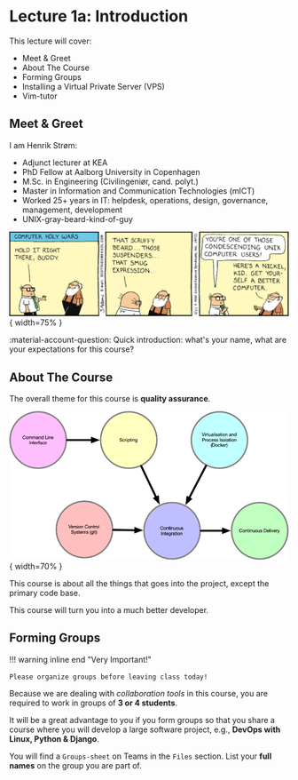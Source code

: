 # Lecture 1a: Introduction

This lecture will cover:

- Meet & Greet
- About The Course
- Forming Groups
- Installing a Virtual Private Server (VPS)
- Vim-tutor


## Meet & Greet

I am Henrik Strøm:

- Adjunct lecturer at KEA
- PhD Fellow at Aalborg University in Copenhagen
- M.Sc. in Engineering (Civilingeniør, cand. polyt.)
- Master in Information and Communication Technologies (mICT)
- Worked 25+ years in IT: helpdesk, operations, design, governance, management, development
- UNIX-gray-beard-kind-of-guy

![unix-gray-beard](../assets/unix-gray-beard.gif){ width=75% }

:material-account-question: Quick introduction: what's your name, what are your expectations for this course?


## About The Course

The overall theme for this course is **quality assurance**.

![Course Overview](../assets/course-overview.png){ width=70% }

This course is about all the things that goes into the project, except the primary code base.

This course will turn you into a much better developer.


## Forming Groups

!!! warning inline end "Very Important!"

    Please organize groups before leaving class today!

Because we are dealing with *collaboration tools* in this course, you are required to work in groups of **3 or 4 students**.

It will be a great advantage to you if you form groups so that you share a course where you will develop a large software project, e.g., **DevOps with Linux, Python & Django**.

You will find a `Groups-sheet` on Teams in the `Files` section.
List your **full names** on the group you are part of.
